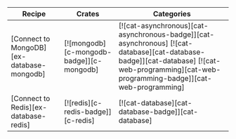 | Recipe | Crates | Categories |
|--------|--------|------------|
| [Connect to MongoDB][ex-database-mongodb] | [![mongodb][c-mongodb-badge]][c-mongodb] | [![cat-asynchronous][cat-asynchronous-badge]][cat-asynchronous] [![cat-database][cat-database-badge]][cat-database] [![cat-web-programming][cat-web-programming-badge]][cat-web-programming] |
| [Connect to Redis][ex-database-redis] | [![redis][c-redis-badge]][c-redis] | [![cat-database][cat-database-badge]][cat-database] |
